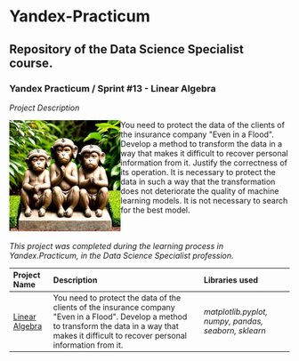 # Yandex-Practicum <a id='linear_algebra'></a>
## Repository of the Data Science Specialist course.
### Yandex Practicum / Sprint #13 - Linear Algebra

*Project Description*

<img src="https://github.com/DimaDoesCode/Yandex_Practicum-Linear_Algebra/blob/master/linear_algebra.png" width="200" height="200" align="left"/>

You need to protect the data of the clients of the insurance company "Even in a Flood". Develop a method to transform the data in a way that makes it difficult to recover personal information from it. Justify the correctness of its operation.
It is necessary to protect the data in such a way that the transformation does not deteriorate the quality of machine learning models. It is not necessary to search for the best model.

<br clear="left"/><br>*This project was completed during the learning process in Yandex.Practicum, in the Data Science Specialist profession.*

| Project Name | Description | Libraries used |
| :---------------------- | :---------------------- | :---------------------- |
| [Linear Algebra](linear_algebra) | You need to protect the data of the clients of the insurance company "Even in a Flood". Develop a method to transform the data in a way that makes it difficult to recover personal information from it. | <i>matplotlib.pyplot, numpy, pandas, seaborn, sklearn</i>|
